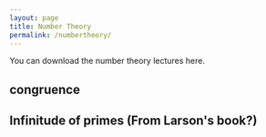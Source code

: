 ```yaml
---
layout: page
title: Number Theory
permalink: /numbertheory/
---
```

You can download the number theory lectures here. 

## congruence
## Infinitude of primes (From Larson's book?)
